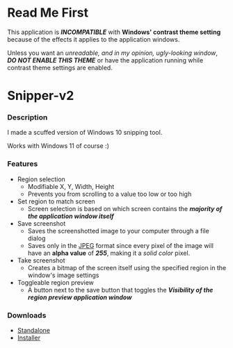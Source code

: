 # Read Me First
This application is ***INCOMPATIBLE*** with **Windows' contrast theme setting** because of the effects it applies to the application windows.

Unless you want an *unreadable, and in my opinion, ugly-looking window*, ***DO NOT ENABLE THIS THEME*** or have the application running while contrast theme settings are enabled.

# Snipper-v2
### Description
I made a scuffed version of Windows 10 snipping tool.

Works with Windows 11 of course :)

### Features
  - Region selection
    - Modifiable X, Y, Width, Height
    - Prevents you from scrolling to a value too low or too high
  - Set region to match screen
    - Screen selection is based on which screen contains the ***majority of the application window itself***
  - Save screenshot
    - Saves the screenshotted image to your computer through a file dialog
    - Saves only in the [JPEG](https://en.wikipedia.org/wiki/JPEG) format since every pixel of the image will have an **alpha value** of ***255***, making it a *solid color* pixel.
  - Take screenshot
    - Creates a bitmap of the screen itself using the specified region in the window's image settings
  - Toggleable region preview
    - A button next to the save button that toggles the ***Visibility of the region preview application window***

### Downloads
  - [Standalone](https://github.com/Lexz-08/Snipper-v2/releases/download/snipper-v2/Snipper-v2_Standalone.zip)<br/>
  - [Installer](https://github.com/Lexz-08/Snipper-v2/releases/download/snipper-v2/Install.Snipper-v2.exe)
